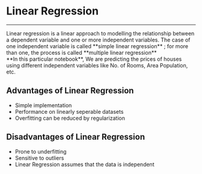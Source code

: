 # Linear Regression
<hr>
 Linear regression is a linear approach to modelling the relationship between a dependent variable and one or more independent variables.
 The case of one independent variable is called **simple linear regression** ; for more than one, the process is called **multiple linear regression**
<br>
**In this particular notebook**,
We are predicting the prices of houses using different independent variables like No. of Rooms, Area Population, etc.

## Advantages of Linear Regression 
* Simple implementation
* Performance on linearly seperable datasets
* Overfitting can be reduced by regularization

## Disadvantages of Linear Regression
* Prone to underfitting
* Sensitive to outliers
* Linear Regression assumes that the data is independent
